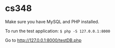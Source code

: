 # cs348

Make sure you have MySQL and PHP installed.

To run the test application:
```$ php -S 127.0.0.1:8000```

Go to http://127.0.0.1:8000/testDB.php
